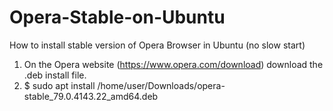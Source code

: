 # Opera-Stable-on-Ubuntu
How to install stable version of Opera Browser in Ubuntu (no slow start)

1. On the Opera website (https://www.opera.com/download) download the .deb install file.
2. $ sudo apt install /home/user/Downloads/opera-stable_79.0.4143.22_amd64.deb
